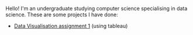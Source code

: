 Hello! I'm an undergraduate studying computer science specialising in data science.
These are some projects I have done:
<ul>
  <li><a href="https://public.tableau.com/app/profile/ovylia.lie/viz/video_game_sales_16616900705400/Video_Game_Sales_db">Data Visualisation assignment 1</a> (using tableau)
</ul>
